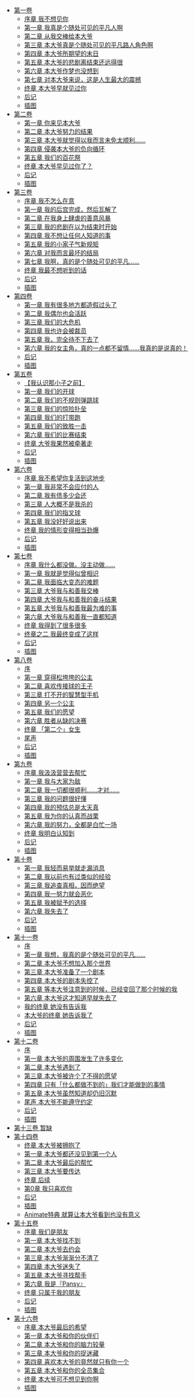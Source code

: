 - [第一卷](/喜欢本大爷的竟然就你一个？(喜欢我的只有你)-作者：骆驼/第一卷)
  - [序章 我不想见你](/喜欢本大爷的竟然就你一个？(喜欢我的只有你)-作者：骆驼/第一卷/序章%20我不想见你.md)
  - [第一章 我真是个随处可见的平凡人啊](/喜欢本大爷的竟然就你一个？(喜欢我的只有你)-作者：骆驼/第一卷/第一章%20我真是个随处可见的平凡人啊.md)
  - [第二章 从我交棒给本大爷](/喜欢本大爷的竟然就你一个？(喜欢我的只有你)-作者：骆驼/第一卷/第二章%20从我交棒给本大爷.md)
  - [第三章 本大爷真是个随处可见的平凡路人角色啊](/喜欢本大爷的竟然就你一个？(喜欢我的只有你)-作者：骆驼/第一卷/第三章%20本大爷真是个随处可见的平凡路人角色啊.md)
  - [第四章 本大爷所期望的末日](/喜欢本大爷的竟然就你一个？(喜欢我的只有你)-作者：骆驼/第一卷/第四章%20本大爷所期望的末日.md)
  - [第五章 本大爷的悲剧离结束还远得很](/喜欢本大爷的竟然就你一个？(喜欢我的只有你)-作者：骆驼/第一卷/第五章%20本大爷的悲剧离结束还远得很.md)
  - [第六章 本大爷作梦也没想到](/喜欢本大爷的竟然就你一个？(喜欢我的只有你)-作者：骆驼/第一卷/第六章%20本大爷作梦也没想到.md)
  - [第七章 对本大爷来说，这是人生最大的震撼](/喜欢本大爷的竟然就你一个？(喜欢我的只有你)-作者：骆驼/第一卷/第七章%20对本大爷来说，这是人生最大的震撼.md)
  - [终章 本大爷早就见过你](/喜欢本大爷的竟然就你一个？(喜欢我的只有你)-作者：骆驼/第一卷/终章%20本大爷早就见过你.md)
  - [后记](/喜欢本大爷的竟然就你一个？(喜欢我的只有你)-作者：骆驼/第一卷/后记.md)
  - [插图](/喜欢本大爷的竟然就你一个？(喜欢我的只有你)-作者：骆驼/第一卷/插图.md)
- [第二卷](/喜欢本大爷的竟然就你一个？(喜欢我的只有你)-作者：骆驼/第二卷)
  - [第一章 你来见本大爷](/喜欢本大爷的竟然就你一个？(喜欢我的只有你)-作者：骆驼/第二卷/第一章%20你来见本大爷.md)
  - [第二章 本大爷努力的结果](/喜欢本大爷的竟然就你一个？(喜欢我的只有你)-作者：骆驼/第二卷/第二章%20本大爷努力的结果.md)
  - [第三章 本大爷就觉得以我而言未免太顺利……](/喜欢本大爷的竟然就你一个？(喜欢我的只有你)-作者：骆驼/第二卷/第三章%20本大爷就觉得以我而言未免太顺利…….md)
  - [第四章 侵袭本大爷的负向循环](/喜欢本大爷的竟然就你一个？(喜欢我的只有你)-作者：骆驼/第二卷/第四章%20侵袭本大爷的负向循环.md)
  - [第五章 我们的百花祭](/喜欢本大爷的竟然就你一个？(喜欢我的只有你)-作者：骆驼/第二卷/第五章%20我们的百花祭.md)
  - [终章 本大爷早见过你了？](/喜欢本大爷的竟然就你一个？(喜欢我的只有你)-作者：骆驼/第二卷/终章%20本大爷早见过你了？.md)
  - [后记](/喜欢本大爷的竟然就你一个？(喜欢我的只有你)-作者：骆驼/第二卷/后记.md)
  - [插图](/喜欢本大爷的竟然就你一个？(喜欢我的只有你)-作者：骆驼/第二卷/插图.md)
- [第三卷](/喜欢本大爷的竟然就你一个？(喜欢我的只有你)-作者：骆驼/第三卷)
  - [序章 我不怎么在意](/喜欢本大爷的竟然就你一个？(喜欢我的只有你)-作者：骆驼/第三卷/序章%20我不怎么在意.md)
  - [第一章 我的后宫完成，然后瓦解了](/喜欢本大爷的竟然就你一个？(喜欢我的只有你)-作者：骆驼/第三卷/第一章%20我的后宫完成，然后瓦解了.md)
  - [第二章 在我身上肆虐的善意风暴](/喜欢本大爷的竟然就你一个？(喜欢我的只有你)-作者：骆驼/第三卷/第二章%20在我身上肆虐的善意风暴.md)
  - [第三章 我的悲剧在以为结束时开始](/喜欢本大爷的竟然就你一个？(喜欢我的只有你)-作者：骆驼/第三卷/第三章%20我的悲剧在以为结束时开始.md)
  - [第四章 我不想让任何人知道的事](/喜欢本大爷的竟然就你一个？(喜欢我的只有你)-作者：骆驼/第三卷/第四章%20我不想让任何人知道的事.md)
  - [第五章 我的小家子气新规矩](/喜欢本大爷的竟然就你一个？(喜欢我的只有你)-作者：骆驼/第三卷/第五章%20我的小家子气新规矩.md)
  - [第六章 对我而言最坏的结局](/喜欢本大爷的竟然就你一个？(喜欢我的只有你)-作者：骆驼/第三卷/第六章%20对我而言最坏的结局.md)
  - [第七章 我啊，真的是个随处可见的平凡……](/喜欢本大爷的竟然就你一个？(喜欢我的只有你)-作者：骆驼/第三卷/第七章%20我啊，真的是个随处可见的平凡…….md)
  - [终章 我最不想听到的话](/喜欢本大爷的竟然就你一个？(喜欢我的只有你)-作者：骆驼/第三卷/终章%20我最不想听到的话.md)
  - [后记](/喜欢本大爷的竟然就你一个？(喜欢我的只有你)-作者：骆驼/第三卷/后记.md)
  - [插图](/喜欢本大爷的竟然就你一个？(喜欢我的只有你)-作者：骆驼/第三卷/插图.md)
- [第四卷](/喜欢本大爷的竟然就你一个？(喜欢我的只有你)-作者：骆驼/第四卷)
  - [第一章 我有很多地方都造假过头了](/喜欢本大爷的竟然就你一个？(喜欢我的只有你)-作者：骆驼/第四卷/第一章%20我有很多地方都造假过头了.md)
  - [第二章 我偶尔也会活跃](/喜欢本大爷的竟然就你一个？(喜欢我的只有你)-作者：骆驼/第四卷/第二章%20我偶尔也会活跃.md)
  - [第三章 我们的大危机](/喜欢本大爷的竟然就你一个？(喜欢我的只有你)-作者：骆驼/第四卷/第三章%20我们的大危机.md)
  - [第四章 我也许会被裁员](/喜欢本大爷的竟然就你一个？(喜欢我的只有你)-作者：骆驼/第四卷/第四章%20我也许会被裁员.md)
  - [第五章 我，完全待不下去了](/喜欢本大爷的竟然就你一个？(喜欢我的只有你)-作者：骆驼/第四卷/第五章%20我，完全待不下去了.md)
  - [第六章 我的女主角，真的一点都不留情……我真的是说真的！](/喜欢本大爷的竟然就你一个？(喜欢我的只有你)-作者：骆驼/第四卷/第六章%20我的女主角，真的一点都不留情……我真的是说真的！.md)
  - [后记](/喜欢本大爷的竟然就你一个？(喜欢我的只有你)-作者：骆驼/第四卷/后记.md)
  - [插图](/喜欢本大爷的竟然就你一个？(喜欢我的只有你)-作者：骆驼/第四卷/插图.md)
- [第五卷](/喜欢本大爷的竟然就你一个？(喜欢我的只有你)-作者：骆驼/第五卷)
  - [【我认识那小子之前】](/喜欢本大爷的竟然就你一个？(喜欢我的只有你)-作者：骆驼/第五卷/【我认识那小子之前】.md)
  - [第一章 我们的开球](/喜欢本大爷的竟然就你一个？(喜欢我的只有你)-作者：骆驼/第五卷/第一章%20我们的开球.md)
  - [第二章 我们的不规则弹跳球](/喜欢本大爷的竟然就你一个？(喜欢我的只有你)-作者：骆驼/第五卷/第二章%20我们的不规则弹跳球.md)
  - [第三章 我们的惊险扑垒](/喜欢本大爷的竟然就你一个？(喜欢我的只有你)-作者：骆驼/第五卷/第三章%20我们的惊险扑垒.md)
  - [第四章 我们的打带跑](/喜欢本大爷的竟然就你一个？(喜欢我的只有你)-作者：骆驼/第五卷/第四章%20我们的打带跑.md)
  - [第五章 我们的致胜一击](/喜欢本大爷的竟然就你一个？(喜欢我的只有你)-作者：骆驼/第五卷/第五章%20我们的致胜一击.md)
  - [第六章 我们的比赛结束](/喜欢本大爷的竟然就你一个？(喜欢我的只有你)-作者：骆驼/第五卷/第六章%20我们的比赛结束.md)
  - [终章 大爷我果然被牵著走](/喜欢本大爷的竟然就你一个？(喜欢我的只有你)-作者：骆驼/第五卷/终章%20大爷我果然被牵著走.md)
  - [后记](/喜欢本大爷的竟然就你一个？(喜欢我的只有你)-作者：骆驼/第五卷/后记.md)
  - [插图](/喜欢本大爷的竟然就你一个？(喜欢我的只有你)-作者：骆驼/第五卷/插图.md)
- [第六卷](/喜欢本大爷的竟然就你一个？(喜欢我的只有你)-作者：骆驼/第六卷)
  - [序章 我不希望你复活到这地步](/喜欢本大爷的竟然就你一个？(喜欢我的只有你)-作者：骆驼/第六卷/序章%20我不希望你复活到这地步.md)
  - [第一章 我非常不会应付的人](/喜欢本大爷的竟然就你一个？(喜欢我的只有你)-作者：骆驼/第六卷/第一章%20我非常不会应付的人.md)
  - [第二章 我有债多少会还](/喜欢本大爷的竟然就你一个？(喜欢我的只有你)-作者：骆驼/第六卷/第二章%20我有债多少会还.md)
  - [第三章 人大概不是我杀的](/喜欢本大爷的竟然就你一个？(喜欢我的只有你)-作者：骆驼/第六卷/第三章%20人大概不是我杀的.md)
  - [第四章 我们的指叉球](/喜欢本大爷的竟然就你一个？(喜欢我的只有你)-作者：骆驼/第六卷/第四章%20我们的指叉球.md)
  - [第五章 我没好好说出来](/喜欢本大爷的竟然就你一个？(喜欢我的只有你)-作者：骆驼/第六卷/第五章%20我没好好说出来.md)
  - [终章 我的情形变得相当劲爆](/喜欢本大爷的竟然就你一个？(喜欢我的只有你)-作者：骆驼/第六卷/终章%20我的情形变得相当劲爆.md)
  - [后记](/喜欢本大爷的竟然就你一个？(喜欢我的只有你)-作者：骆驼/第六卷/后记.md)
  - [插图](/喜欢本大爷的竟然就你一个？(喜欢我的只有你)-作者：骆驼/第六卷/插图.md)
- [第七卷](/喜欢本大爷的竟然就你一个？(喜欢我的只有你)-作者：骆驼/第七卷)
  - [序章 我什么都没做。没主动做……](/喜欢本大爷的竟然就你一个？(喜欢我的只有你)-作者：骆驼/第七卷/序章%20我什么都没做。没主动做…….md)
  - [第一章 我就是觉得似曾相识](/喜欢本大爷的竟然就你一个？(喜欢我的只有你)-作者：骆驼/第七卷/第一章%20我就是觉得似曾相识.md)
  - [第二章 我面临大变态的难题](/喜欢本大爷的竟然就你一个？(喜欢我的只有你)-作者：骆驼/第七卷/第二章%20我面临大变态的难题.md)
  - [第三章 大爷我与和善我交棒](/喜欢本大爷的竟然就你一个？(喜欢我的只有你)-作者：骆驼/第七卷/第三章%20大爷我与和善我交棒.md)
  - [第四章 大爷我与和善我的奋斗结果](/喜欢本大爷的竟然就你一个？(喜欢我的只有你)-作者：骆驼/第七卷/第四章%20大爷我与和善我的奋斗结果.md)
  - [第五章 大爷我与和善我最为难的事](/喜欢本大爷的竟然就你一个？(喜欢我的只有你)-作者：骆驼/第七卷/第五章%20大爷我与和善我最为难的事.md)
  - [第六章 大爷我与和善我一直都知道](/喜欢本大爷的竟然就你一个？(喜欢我的只有你)-作者：骆驼/第七卷/第六章%20大爷我与和善我一直都知道.md)
  - [终章 我得到了很多很多](/喜欢本大爷的竟然就你一个？(喜欢我的只有你)-作者：骆驼/第七卷/终章%20我得到了很多很多.md)
  - [终章之二 我最终变成了这样](/喜欢本大爷的竟然就你一个？(喜欢我的只有你)-作者：骆驼/第七卷/终章之二%20我最终变成了这样.md)
  - [后记](/喜欢本大爷的竟然就你一个？(喜欢我的只有你)-作者：骆驼/第七卷/后记.md)
  - [插图](/喜欢本大爷的竟然就你一个？(喜欢我的只有你)-作者：骆驼/第七卷/插图.md)
- [第八卷](/喜欢本大爷的竟然就你一个？(喜欢我的只有你)-作者：骆驼/第八卷)
  - [序](/喜欢本大爷的竟然就你一个？(喜欢我的只有你)-作者：骆驼/第八卷/序.md)
  - [第一章 穿得松垮垮的公主](/喜欢本大爷的竟然就你一个？(喜欢我的只有你)-作者：骆驼/第八卷/第一章%20穿得松垮垮的公主.md)
  - [第二章 喜欢传接球的王子](/喜欢本大爷的竟然就你一个？(喜欢我的只有你)-作者：骆驼/第八卷/第二章%20喜欢传接球的王子.md)
  - [第三章 打不开的智慧型手机](/喜欢本大爷的竟然就你一个？(喜欢我的只有你)-作者：骆驼/第八卷/第三章%20打不开的智慧型手机.md)
  - [第四章 另一个公主](/喜欢本大爷的竟然就你一个？(喜欢我的只有你)-作者：骆驼/第八卷/第四章%20另一个公主.md)
  - [第五章 我们的愿望](/喜欢本大爷的竟然就你一个？(喜欢我的只有你)-作者：骆驼/第八卷/第五章%20我们的愿望.md)
  - [第六章 胜者从缺的决赛](/喜欢本大爷的竟然就你一个？(喜欢我的只有你)-作者：骆驼/第八卷/第六章%20胜者从缺的决赛.md)
  - [终章 「第二个」女生](/喜欢本大爷的竟然就你一个？(喜欢我的只有你)-作者：骆驼/第八卷/终章%20「第二个」女生.md)
  - [尾声](/喜欢本大爷的竟然就你一个？(喜欢我的只有你)-作者：骆驼/第八卷/尾声.md)
  - [后记](/喜欢本大爷的竟然就你一个？(喜欢我的只有你)-作者：骆驼/第八卷/后记.md)
  - [插图](/喜欢本大爷的竟然就你一个？(喜欢我的只有你)-作者：骆驼/第八卷/插图.md)
- [第九卷](/喜欢本大爷的竟然就你一个？(喜欢我的只有你)-作者：骆驼/第九卷)
  - [序章 我汲汲营营去帮忙](/喜欢本大爷的竟然就你一个？(喜欢我的只有你)-作者：骆驼/第九卷/序章%20我汲汲营营去帮忙.md)
  - [第一章 我与大家为敌](/喜欢本大爷的竟然就你一个？(喜欢我的只有你)-作者：骆驼/第九卷/第一章%20我与大家为敌.md)
  - [第二章 我一切都很顺利……才对……](/喜欢本大爷的竟然就你一个？(喜欢我的只有你)-作者：骆驼/第九卷/第二章%20我一切都很顺利……才对…….md)
  - [第三章 我的问题很好懂](/喜欢本大爷的竟然就你一个？(喜欢我的只有你)-作者：骆驼/第九卷/第三章%20我的问题很好懂.md)
  - [第四章 我的预估总是太天真](/喜欢本大爷的竟然就你一个？(喜欢我的只有你)-作者：骆驼/第九卷/第四章%20我的预估总是太天真.md)
  - [第五章 我为你的认真而战栗](/喜欢本大爷的竟然就你一个？(喜欢我的只有你)-作者：骆驼/第九卷/第五章%20我为你的认真而战栗.md)
  - [第六章 我的努力，全都是白忙一场](/喜欢本大爷的竟然就你一个？(喜欢我的只有你)-作者：骆驼/第九卷/第六章%20我的努力，全都是白忙一场.md)
  - [终章 我明白认知到](/喜欢本大爷的竟然就你一个？(喜欢我的只有你)-作者：骆驼/第九卷/终章%20我明白认知到.md)
  - [后记](/喜欢本大爷的竟然就你一个？(喜欢我的只有你)-作者：骆驼/第九卷/后记.md)
  - [插图](/喜欢本大爷的竟然就你一个？(喜欢我的只有你)-作者：骆驼/第九卷/插图.md)
- [第十卷](/喜欢本大爷的竟然就你一个？(喜欢我的只有你)-作者：骆驼/第十卷)
  - [第一章 我轻而易举就走漏消息](/喜欢本大爷的竟然就你一个？(喜欢我的只有你)-作者：骆驼/第十卷/第一章%20我轻而易举就走漏消息.md)
  - [第二章 我以前也有过类似的经验](/喜欢本大爷的竟然就你一个？(喜欢我的只有你)-作者：骆驼/第十卷/第二章%20我以前也有过类似的经验.md)
  - [第三章 我追查真相，因而绝望](/喜欢本大爷的竟然就你一个？(喜欢我的只有你)-作者：骆驼/第十卷/第三章%20我追查真相，因而绝望.md)
  - [第四章 我一努力就会恶化](/喜欢本大爷的竟然就你一个？(喜欢我的只有你)-作者：骆驼/第十卷/第四章%20我一努力就会恶化.md)
  - [第五章 我被赋予的选择](/喜欢本大爷的竟然就你一个？(喜欢我的只有你)-作者：骆驼/第十卷/第五章%20我被赋予的选择.md)
  - [第六章 我失去了](/喜欢本大爷的竟然就你一个？(喜欢我的只有你)-作者：骆驼/第十卷/第六章%20我失去了.md)
  - [后记](/喜欢本大爷的竟然就你一个？(喜欢我的只有你)-作者：骆驼/第十卷/后记.md)
  - [插图](/喜欢本大爷的竟然就你一个？(喜欢我的只有你)-作者：骆驼/第十卷/插图.md)
- [第十一卷](/喜欢本大爷的竟然就你一个？(喜欢我的只有你)-作者：骆驼/第十一卷)
  - [序](/喜欢本大爷的竟然就你一个？(喜欢我的只有你)-作者：骆驼/第十一卷/序.md)
  - [第一章 我想，我真的是个随处可见的平凡……](/喜欢本大爷的竟然就你一个？(喜欢我的只有你)-作者：骆驼/第十一卷/第一章%20我想，我真的是个随处可见的平凡…….md)
  - [第二章 本大爷不想加入那个世界](/喜欢本大爷的竟然就你一个？(喜欢我的只有你)-作者：骆驼/第十一卷/第二章%20本大爷不想加入那个世界.md)
  - [第三章 本大爷准备了一个剧本](/喜欢本大爷的竟然就你一个？(喜欢我的只有你)-作者：骆驼/第十一卷/第三章%20本大爷准备了一个剧本.md)
  - [第四章 本大爷的剧本失控了](/喜欢本大爷的竟然就你一个？(喜欢我的只有你)-作者：骆驼/第十一卷/第四章%20本大爷的剧本失控了.md)
  - [第五章 等本大爷注意到的时候，已经变回了那个时候的我](/喜欢本大爷的竟然就你一个？(喜欢我的只有你)-作者：骆驼/第十一卷/第五章%20等本大爷注意到的时候，已经变回了那个时候的我.md)
  - [第六章 本大爷这才知道早就失去了](/喜欢本大爷的竟然就你一个？(喜欢我的只有你)-作者：骆驼/第十一卷/第六章%20本大爷这才知道早就失去了.md)
  - [我的终章 她没有告诉我](/喜欢本大爷的竟然就你一个？(喜欢我的只有你)-作者：骆驼/第十一卷/我的终章%20她没有告诉我.md)
  - [本大爷的终章 她告诉我了](/喜欢本大爷的竟然就你一个？(喜欢我的只有你)-作者：骆驼/第十一卷/本大爷的终章%20她告诉我了.md)
  - [后记](/喜欢本大爷的竟然就你一个？(喜欢我的只有你)-作者：骆驼/第十一卷/后记.md)
  - [插图](/喜欢本大爷的竟然就你一个？(喜欢我的只有你)-作者：骆驼/第十一卷/插图.md)
- [第十二卷](/喜欢本大爷的竟然就你一个？(喜欢我的只有你)-作者：骆驼/第十二卷)
  - [序](/喜欢本大爷的竟然就你一个？(喜欢我的只有你)-作者：骆驼/第十二卷/序.md)
  - [第一章 本大爷的周围发生了许多变化](/喜欢本大爷的竟然就你一个？(喜欢我的只有你)-作者：骆驼/第十二卷/第一章%20本大爷的周围发生了许多变化.md)
  - [第二章 本大爷遇到了](/喜欢本大爷的竟然就你一个？(喜欢我的只有你)-作者：骆驼/第十二卷/第二章%20本大爷遇到了.md)
  - [第三章 本大爷被许个了不得的愿望](/喜欢本大爷的竟然就你一个？(喜欢我的只有你)-作者：骆驼/第十二卷/第三章%20本大爷被许个了不得的愿望.md)
  - [第四章 只有「什么都做不到的」我们才能做到的事情](/喜欢本大爷的竟然就你一个？(喜欢我的只有你)-作者：骆驼/第十二卷/第四章%20只有「什么都做不到的」我们才能做到的事情.md)
  - [第五章 本大爷虽然知道却仍旧沉默](/喜欢本大爷的竟然就你一个？(喜欢我的只有你)-作者：骆驼/第十二卷/第五章%20本大爷虽然知道却仍旧沉默.md)
  - [尾声 本大爷不能遵守约定](/喜欢本大爷的竟然就你一个？(喜欢我的只有你)-作者：骆驼/第十二卷/尾声%20本大爷不能遵守约定.md)
  - [后记](/喜欢本大爷的竟然就你一个？(喜欢我的只有你)-作者：骆驼/第十二卷/后记.md)
  - [插图](/喜欢本大爷的竟然就你一个？(喜欢我的只有你)-作者：骆驼/第十二卷/插图.md)
- [第十三卷 暂缺](/喜欢本大爷的竟然就你一个？(喜欢我的只有你)-作者：骆驼/第十三卷%20暂缺)
- [第十四卷](/喜欢本大爷的竟然就你一个？(喜欢我的只有你)-作者：骆驼/第十四卷)
  - [终章 本大爷被拥抱了](/喜欢本大爷的竟然就你一个？(喜欢我的只有你)-作者：骆驼/第十四卷/终章%20本大爷被拥抱了.md)
  - [第一章 本大爷都还没见到第一个人](/喜欢本大爷的竟然就你一个？(喜欢我的只有你)-作者：骆驼/第十四卷/第一章%20本大爷都还没见到第一个人.md)
  - [第二章 本大爷最后的帮忙](/喜欢本大爷的竟然就你一个？(喜欢我的只有你)-作者：骆驼/第十四卷/第二章%20本大爷最后的帮忙.md)
  - [第三章 本大爷要传达](/喜欢本大爷的竟然就你一个？(喜欢我的只有你)-作者：骆驼/第十四卷/第三章%20本大爷要传达.md)
  - [终章 后续](/喜欢本大爷的竟然就你一个？(喜欢我的只有你)-作者：骆驼/第十四卷/终章%20后续.md)
  - [第0章 我只喜欢你](/喜欢本大爷的竟然就你一个？(喜欢我的只有你)-作者：骆驼/第十四卷/第0章%20我只喜欢你.md)
  - [后记](/喜欢本大爷的竟然就你一个？(喜欢我的只有你)-作者：骆驼/第十四卷/后记.md)
  - [插图](/喜欢本大爷的竟然就你一个？(喜欢我的只有你)-作者：骆驼/第十四卷/插图.md)
  - [Animate特典 就算让本大爷看到也没有意义](/喜欢本大爷的竟然就你一个？(喜欢我的只有你)-作者：骆驼/第十四卷/Animate特典%20就算让本大爷看到也没有意义.md)
- [第十五卷](/喜欢本大爷的竟然就你一个？(喜欢我的只有你)-作者：骆驼/第十五卷)
  - [序章 我们是朋友](/喜欢本大爷的竟然就你一个？(喜欢我的只有你)-作者：骆驼/第十五卷/序章%20我们是朋友.md)
  - [第一章 本大爷找不到](/喜欢本大爷的竟然就你一个？(喜欢我的只有你)-作者：骆驼/第十五卷/第一章%20本大爷找不到.md)
  - [第二章 本大爷去约会](/喜欢本大爷的竟然就你一个？(喜欢我的只有你)-作者：骆驼/第十五卷/第二章%20本大爷去约会.md)
  - [第三章 本大爷渐渐分不清了](/喜欢本大爷的竟然就你一个？(喜欢我的只有你)-作者：骆驼/第十五卷/第三章%20本大爷渐渐分不清了.md)
  - [第四章 本大爷迷失了](/喜欢本大爷的竟然就你一个？(喜欢我的只有你)-作者：骆驼/第十五卷/第四章%20本大爷迷失了.md)
  - [第五章 本大爷寻找帮手](/喜欢本大爷的竟然就你一个？(喜欢我的只有你)-作者：骆驼/第十五卷/第五章%20本大爷寻找帮手.md)
  - [第六章 我是『Pansy』](/喜欢本大爷的竟然就你一个？(喜欢我的只有你)-作者：骆驼/第十五卷/第六章%20我是『Pansy』.md)
  - [终章 只属于我的朋友](/喜欢本大爷的竟然就你一个？(喜欢我的只有你)-作者：骆驼/第十五卷/终章%20只属于我的朋友.md)
  - [后记](/喜欢本大爷的竟然就你一个？(喜欢我的只有你)-作者：骆驼/第十五卷/后记.md)
  - [插图](/喜欢本大爷的竟然就你一个？(喜欢我的只有你)-作者：骆驼/第十五卷/插图.md)
- [第十六卷](/喜欢本大爷的竟然就你一个？(喜欢我的只有你)-作者：骆驼/第十六卷)
  - [序章 本大爷最后的希望](/喜欢本大爷的竟然就你一个？(喜欢我的只有你)-作者：骆驼/第十六卷/序章%20本大爷最后的希望.md)
  - [第一章 本大爷和你的伙伴们](/喜欢本大爷的竟然就你一个？(喜欢我的只有你)-作者：骆驼/第十六卷/第一章%20本大爷和你的伙伴们.md)
  - [第二章 本大爷和你的脑力较量](/喜欢本大爷的竟然就你一个？(喜欢我的只有你)-作者：骆驼/第十六卷/第二章%20本大爷和你的脑力较量.md)
  - [第三章 本大爷和你的捉迷藏](/喜欢本大爷的竟然就你一个？(喜欢我的只有你)-作者：骆驼/第十六卷/第三章%20本大爷和你的捉迷藏.md)
  - [第四章 喜欢本大爷的竟然就只有你一个](/喜欢本大爷的竟然就你一个？(喜欢我的只有你)-作者：骆驼/第十六卷/第四章%20喜欢本大爷的竟然就只有你一个.md)
  - [第五章 本大爷和你的全员集合](/喜欢本大爷的竟然就你一个？(喜欢我的只有你)-作者：骆驼/第十六卷/第五章%20本大爷和你的全员集合.md)
  - [终章 本大爷可不想见到你啊](/喜欢本大爷的竟然就你一个？(喜欢我的只有你)-作者：骆驼/第十六卷/终章%20本大爷可不想见到你啊.md)
  - [插图](/喜欢本大爷的竟然就你一个？(喜欢我的只有你)-作者：骆驼/第十六卷/插图.md)
